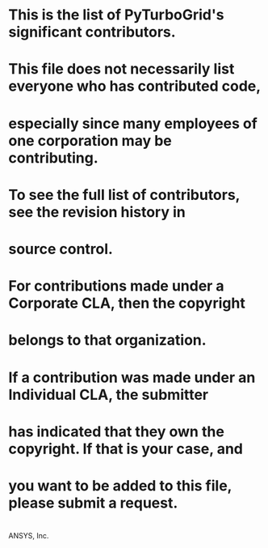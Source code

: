 
# This is the list of PyTurboGrid's significant contributors.
#
# This file does not necessarily list everyone who has contributed code,
# especially since many employees of one corporation may be contributing.
# To see the full list of contributors, see the revision history in
# source control.
#
# For contributions made under a Corporate CLA, then the copyright
# belongs to that organization.
#
# If a contribution was made under an Individual CLA, the submitter
# has indicated that they own the copyright. If that is your case, and
# you want to be added to this file, please submit a request.
#
#
ANSYS, Inc.
